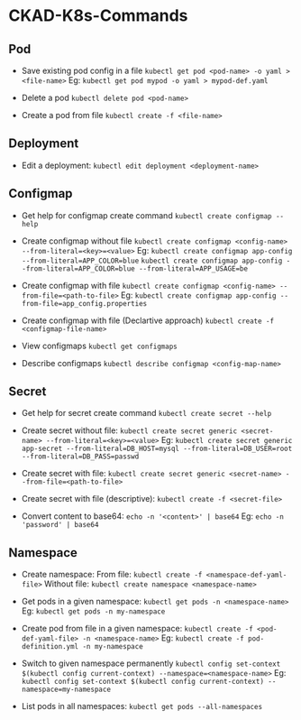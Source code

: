 
# CKAD-K8s-Commands

## Pod

- Save existing pod config in a file
`kubectl get pod <pod-name> -o yaml > <file-name>`
Eg:
`kubectl get pod mypod -o yaml > mypod-def.yaml`

- Delete a pod
`kubectl delete pod <pod-name>`

 - Create a pod from file
`kubectl create -f <file-name>`

## Deployment
- Edit a deployment:
`kubectl edit deployment <deployment-name>`

## Configmap
- Get help for configmap create command
`kubectl create configmap --help`

- Create configmap without file
`kubectl create configmap <config-name> --from-literal=<key>=<value>`
Eg:
`kubectl create configmap app-config --from-literal=APP_COLOR=blue`
`kubectl create configmap app-config --from-literal=APP_COLOR=blue --from-literal=APP_USAGE=be`

- Create configmap with file
`kubectl create configmap <config-name> --from-file=<path-to-file>`
Eg:
`kubectl create configmap app-config --from-file=app_config.properties`

- Create configmap with file (Declartive approach)
`kubectl create -f <configmap-file-name>`

 - View configmaps
`kubectl get configmaps`

 - Describe configmaps
 `kubectl describe configmap <config-map-name>`

## Secret
- Get help for secret create command
`kubectl create secret --help`

- Create secret without file:
`kubectl create secret generic <secret-name> --from-literal=<key>=<value>`
Eg:
`kubectl create secret generic app-secret --from-literal=DB_HOST=mysql --from-literal=DB_USER=root --from-literal=DB_PASS=passwd`

- Create secret with file:
`kubectl create secret generic <secret-name> --from-file=<path-to-file>`

- Create secret with file (descriptive):
`kubectl create -f <secret-file>`

- Convert content to base64:
`echo -n '<content>' | base64`
Eg:
`echo -n 'password' | base64`

## Namespace
- Create namespace:
From file: `kubectl create -f <namespace-def-yaml-file>`
Without file: `kubectl create namespace <namespace-name>`

- Get pods in a given namespace:
`kubectl get pods -n <namespace-name>`
Eg:
`kubectl get pods -n my-namespace`

- Create pod from file in a given namespace:
`kubectl create -f <pod-def-yaml-file> -n <namespace-name>`
Eg:
`kubectl create -f pod-definition.yml -n my-namespace`

- Switch to given namespace permanently
`kubectl config set-context $(kubectl config current-context) --namespace=<namespace-name>`
Eg:
`kubectl config set-context $(kubectl config current-context) --namespace=my-namespace`

- List pods in all namespaces:
`kubectl get pods --all-namespaces`